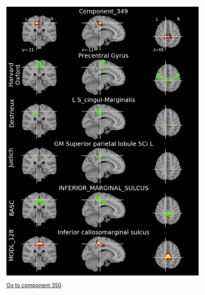 


![349](preliminary/349.jpg "Component 349")

[Go to component 350](https://parietal-inria.github.io/MODL_atlas/1024/350 "Component 350")